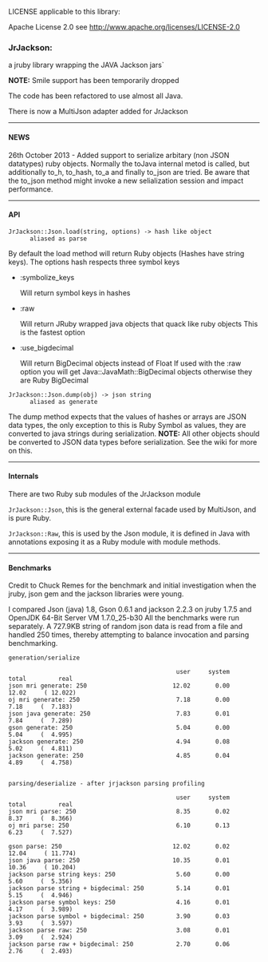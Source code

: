 

LICENSE applicable to this library:

Apache License 2.0 see http://www.apache.org/licenses/LICENSE-2.0

### JrJackson:

a jruby library wrapping the JAVA Jackson jars`

__NOTE:__ Smile support has been temporarily dropped

The code has been refactored to use almost all Java.

There is now a MultiJson adapter added for JrJackson

***

#### NEWS

26th October 2013 - Added support to serialize arbitary (non JSON datatypes)
ruby objects.  Normally the toJava internal metod is called, but additionally
to_h, to_hash, to_a and finally to_json are tried.  Be aware that the to_json
method might invoke a new selialization session and impact performance. 

***

#### API

```
JrJackson::Json.load(string, options) -> hash like object
      aliased as parse
```
By default the load method will return Ruby objects (Hashes have string keys).
The options hash respects three symbol keys

+ :symbolize_keys

  Will return symbol keys in hashes

+ :raw

  Will return JRuby wrapped java objects that quack like ruby objects
  This is the fastest option

+ :use_bigdecimal

  Will return BigDecimal objects instead of Float
  If used with the :raw option you will get Java::JavaMath::BigDecimal objects
  otherwise they are Ruby BigDecimal

```
JrJackson::Json.dump(obj) -> json string
      aliased as generate
```
The dump method expects that the values of hashes or arrays are JSON data types,
the only exception to this is Ruby Symbol as values, they are converted to java strings
during serialization. __NOTE:__ All other objects should be converted to JSON data types before
serialization. See the wiki for more on this.

***

#### Internals

There are two Ruby sub modules of the JrJackson module

```JrJackson::Json```, this is the general external facade used by MultiJson, and is pure Ruby.

```JrJackson::Raw```, this is used by the Json module, it is defined in Java with annotations
exposing it as a Ruby module with module methods.

***

#### Benchmarks

Credit to Chuck Remes for the benchmark and initial
investigation when the jruby, json gem and the jackson
libraries were young.

I compared Json (java) 1.8, Gson 0.6.1 and jackson 2.2.3 on jruby 1.7.5 and OpenJDK 64-Bit Server VM 1.7.0_25-b30
All the benchmarks were run separately. A 727.9KB string of random json data is read from a file and handled 250 times, thereby attempting to balance invocation and parsing benchmarking.

```
generation/serialize

                                               user     system      total         real
json mri generate: 250                        12.02       0.00      12.02     ( 12.022)
oj mri generate: 250                           7.18       0.00       7.18     (  7.183)
json java generate: 250                        7.83       0.01       7.84     (  7.289)
gson generate: 250                             5.04       0.00       5.04     (  4.995)
jackson generate: 250                          4.94       0.08       5.02     (  4.811)
jackson generate: 250                          4.85       0.04       4.89     (  4.758)


parsing/deserialize - after jrjackson parsing profiling

                                               user     system      total         real
json mri parse: 250                            8.35       0.02       8.37     (  8.366)
oj mri parse: 250                              6.10       0.13       6.23     (  7.527)
      
gson parse: 250                               12.02       0.02      12.04     ( 11.774)
json java parse: 250                          10.35       0.01      10.36     ( 10.204)
jackson parse string keys: 250                 5.60       0.00       5.60     (  5.356)
jackson parse string + bigdecimal: 250         5.14       0.01       5.15     (  4.946)
jackson parse symbol keys: 250                 4.16       0.01       4.17     (  3.989)
jackson parse symbol + bigdecimal: 250         3.90       0.03       3.93     (  3.597)
jackson parse raw: 250                         3.08       0.01       3.09     (  2.924)
jackson parse raw + bigdecimal: 250            2.70       0.06       2.76     (  2.493)

```
